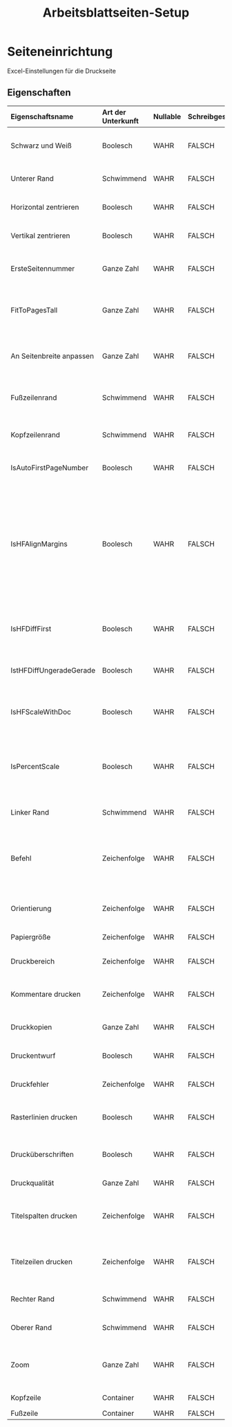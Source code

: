 ﻿---
title: Arbeitsblattseiten-Setup
second_title: Aspose.Cells Cloud Documen
linktitle: Seiteneinrichtung
type: docs
url: /de/page-setup/
keywords: An Excel worksheet page setup
description: Aspose.Cells Cloud REST API unterstützt das Hinzufügen eines Excel Arbeitsblatts. SDK unterstützt verschiedene Entwicklungssprachen. Dazu gehören Android, C#, Go, Java, NodeJS, Perl, PHP, Python, Ruby und Swift
weight: 20
kwords: Excel, Office Cloud, REST API, Tabellenkalkulation, PDF, CSV, Json, Markdown, Ein Excel Arbeitsblattseiten-Setup
---
# **Seiteneinrichtung**

Excel-Einstellungen für die Druckseite

## **Eigenschaften**

| Eigenschaftsname| Art der Unterkunft| Nullable| Schreibgeschützt| Standardwert| Beschreibung|
|:- |:- |:- |:- |:- |:- |
|Schwarz und Weiß|Boolesch|WAHR| FALSCH||Gibt an, ob Elemente des Dokuments in Schwarzweiß gedruckt werden.|
|Unterer Rand|Schwimmend|WAHR| FALSCH||Stellt die Größe des unteren Rands in Zentimetern dar.|
|Horizontal zentrieren|Boolesch|WAHR| FALSCH||Gibt an, ob das Blatt horizontal zentriert gedruckt wird.|
|Vertikal zentrieren|Boolesch|WAHR| FALSCH||Gibt an, ob das Blatt vertikal zentriert gedruckt wird.|
|ErsteSeitennummer|Ganze Zahl|WAHR| FALSCH||Stellt die erste Seitenzahl dar, die beim Drucken dieses Blattes verwendet wird.|
|FitToPagesTall|Ganze Zahl|WAHR| FALSCH||Gibt die Seitenanzahl an, auf die das Arbeitsblatt beim Drucken skaliert wird. Der Standardwert ist 1.|
|An Seitenbreite anpassen|Ganze Zahl|WAHR| FALSCH||Gibt die Seitenanzahl an, auf die das Arbeitsblatt beim Drucken skaliert wird. Der Standardwert ist 1.|
|Fußzeilenrand|Schwimmend|WAHR| FALSCH||Stellt den Abstand vom unteren Seitenrand bis zur Fußzeile in Zentimetern dar.|
|Kopfzeilenrand|Schwimmend|WAHR| FALSCH||Stellt den Abstand vom oberen Seitenrand zur Kopfzeile in Zentimetern dar.|
|IsAutoFirstPageNumber|Boolesch|WAHR| FALSCH||Gibt an, ob die erste Seitenzahl automatisch vergeben wird.|
|IsHFAlignMargins|Boolesch|WAHR| FALSCH||Gibt an, ob die Kopf- und Fußzeilenränder an den Seitenrändern ausgerichtet sind. Wenn diese Eigenschaft auf „true“ gesetzt ist, werden die linke Kopf- und Fußzeile am linken Rand und die rechte Kopf- und Fußzeile am rechten Rand ausgerichtet. Diese Option ist standardmäßig aktiviert.|
|IsHFDiffFirst|Boolesch|WAHR| FALSCH||„True“ bedeutet, dass sich die Kopf-/Fußzeile der ersten Seite von denen anderer Seiten unterscheidet.|
|IstHFDiffUngeradeGerade|Boolesch|WAHR| FALSCH||True bedeutet, dass die Kopf-/Fußzeile der ungeraden Seiten unterschiedlich ist.|
|IsHFScaleWithDoc|Boolesch|WAHR| FALSCH||Gibt an, ob Kopf- und Fußzeile mit der Dokumentskalierung skaliert werden. Gilt nur für Excel 2007.|
|IsPercentScale|Boolesch|WAHR| FALSCH||Wenn diese Eigenschaft „False“ ist, steuern die Eigenschaften „FitToPagesWide“ und „FitToPagesTall“, wie das Arbeitsblatt skaliert wird.|
|Linker Rand|Schwimmend|WAHR| FALSCH||Stellt die Größe des linken Rands in Zentimetern dar.|
|Befehl|Zeichenfolge|WAHR| FALSCH||Stellt die Reihenfolge dar, die Microsoft Excel zum Nummerieren der Seiten beim Drucken eines großen Arbeitsblatts verwendet.|
|Orientierung|Zeichenfolge|WAHR| FALSCH|| Stellt die Druckausrichtung der Seite dar. Querformat/Hochformat|
|Papiergröße|Zeichenfolge|WAHR| FALSCH||Stellt die Größe des Papiers dar.|
|Druckbereich|Zeichenfolge|WAHR| FALSCH||Stellt den zu druckenden Bereich dar.|
|Kommentare drucken|Zeichenfolge|WAHR| FALSCH||Stellt die Art und Weise dar, wie Kommentare mit dem Blatt gedruckt werden.|
|Druckkopien|Ganze Zahl|WAHR| FALSCH||Ruft die Anzahl der zu druckenden Kopien ab und legt sie fest.|
|Druckentwurf|Boolesch|WAHR| FALSCH||Gibt an, ob das Blatt ohne Grafiken gedruckt wird.|
|Druckfehler|Zeichenfolge|WAHR| FALSCH||Gibt die Art des angezeigten Druckfehlers an.|
|Rasterlinien drucken|Boolesch|WAHR| FALSCH||Gibt an, ob Zellgitternetzlinien auf der Seite gedruckt werden.|
|Drucküberschriften|Boolesch|WAHR| FALSCH||Gibt an, ob Zeilen- und Spaltenüberschriften mit dieser Seite gedruckt werden.|
|Druckqualität|Ganze Zahl|WAHR| FALSCH||Stellt die Druckqualität dar.|
|Titelspalten drucken|Zeichenfolge|WAHR| FALSCH||Stellt die Spalten dar, die die Zellen enthalten, die auf der linken Seite jeder Seite wiederholt werden sollen.|
|Titelzeilen drucken|Zeichenfolge|WAHR| FALSCH||Stellt die Zeilen dar, die die Zellen enthalten, die oben auf jeder Seite wiederholt werden sollen.|
|Rechter Rand|Schwimmend|WAHR| FALSCH||Stellt die Größe des rechten Rands in Zentimetern dar.|
|Oberer Rand|Schwimmend|WAHR| FALSCH||Stellt die Größe des oberen Rands in Zentimetern dar.|
|Zoom|Ganze Zahl|WAHR| FALSCH||Stellt den Skalierungsfaktor in Prozent dar. Er sollte zwischen 10 und 400 liegen.|
|Kopfzeile|Container|WAHR| FALSCH||Stellt den Seitenkopf dar.|
|Fußzeile|Container|WAHR| FALSCH||Stellt den Seitenfuß dar.|
